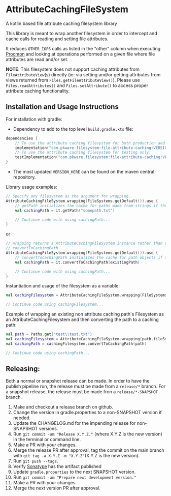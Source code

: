 # AttributeCachingFileSystem
A kotlin based file attribute caching filesystem library

This library is meant to wrap another filesystem in order to intercept and cache calls for reading and setting file
attributes.

It reduces `OTHER_IOPS` calls as listed in the "other" column when executing [Procmon] and looking at
operations performed on a given file where file attributes are read and/or set.

**NOTE**: This filesystem does not support caching attributes from `FileAttributeView`(s) directly (ie: via
setting and/or getting attributes from views returned from `Files.getFileAttributeView()`). Please use
`Files.readAttributes()` and `Files.setAttribute()` to access proper attribute caching functionality.

## Installation and Usage Instructions
For installation with gradle:
* Dependency to add to the top level `build.gradle.kts` file:
```kotlin
dependencies {
    // To use the attribute caching filesystem for both production and testing:
    implementation("com.pkware.filesystem:file-attribute-caching:VERSION_HERE")
    // To use the attribute caching filesystem for testing only:
    testImplementation("com.pkware.filesystem:file-attribute-caching:VERSION_HERE")
}
```
* The most updated `VERSION_HERE` can be found on the maven central repository.

Library usage examples:
```kotlin
// Specify any filesystem as the argument for wrapping.
AttributeCachingFileSystem.wrapping(FileSystems.getDefault()).use {
    // getPath initializes the cache for paths made from strings if the path is a file and it exists.
    val cachingPath = it.getPath("somepath.txt")

    // Continue code with using cachingPath...
}
```
or
```kotlin
// Wrapping returns a AttributeCachingFileSystem instance rather than a regular Filesystem to use
// convertToCachingPath.
AttributeCachingFileSystem.wrapping(FileSystems.getDefault()).use {
    // convertToCachingPath initializes the cache for path objects if the path is a file and it exists.
    val cachingPath = it.convertToCachingPath(existingPath)

    // Continue code with using cachingPath...
}
```

Instantiation and usage of the filesystem as a variable:
```kotlin
val cachingFilesystem = AttributeCachingFileSystem.wrapping(FileSystems.getDefault())

// Continue code using cachingFilesystem...
```

Example of wrapping an existing non attribute caching path's Filesystem as an AttributeCachingFilesystem and then
converting the path to a caching path:
```kotlin
val path = Paths.get("test\\test.txt")
val cachingFilesystem = AttributeCachingFileSystem.wrapping(path.fileSystem)
val cachingPath = cachingFilesystem.convertToCachingPath(path)

// Continue code using cachingPath...
```

## Releasing:
Both a normal or snapshot release can be made. In order to have the publish pipeline run, the release must be made from
a `release/*` branch. For a snapshot release, the release must be made fron a `release/*-SNAPSHOT` branch.

1. Make and checkout a release branch on github.
2. Change the version in gradle.properties to a non-SNAPSHOT version if needed.
3. Update the CHANGELOG.md for the impending release for non-SNAPSHOT versions.
4. Run `git commit -am "Release X.Y.Z."` (where X.Y.Z is the new version) in the terminal or
   command line.
5. Make a PR with your changes.
6. Merge the release PR after approval, tag the commit on the main branch with
   `git tag -a X.Y.Z -m "X.Y.Z"`(X.Y.Z is the new version).
7. Run `git push --tags`.
8. Verify [Sonatype] has the artifact published
8. Update `gradle.properties` to the next SNAPSHOT version.
9. Run `git commit -am "Prepare next development version."`
10. Make a PR with your changes.
11. Merge the next version PR after approval.

[Procmon]: https://learn.microsoft.com/en-us/sysinternals/downloads/procmon
[Sonatype]: https://central.sonatype.com/

